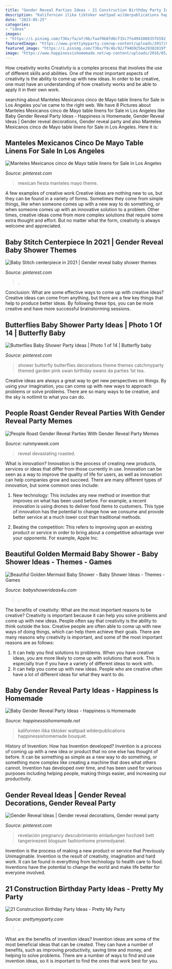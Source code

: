 ```yaml
---
title: "Gender Reveal Parties Ideas ~ 21 Construction Birthday Party Ideas"
description: "Kalifornien ilika tiktoker wattpad wilderpublications happinessishomemade bouquet"
date: "2023-05-25"
categories:
- "ideas"
images:
- "https://i.pinimg.com/736x/fa/af/0b/faaf0b8fd0cf35c7fe494106835fb592.jpg"
featuredImage: "https://www.prettymyparty.com/wp-content/uploads/2017/07/construction-party-ideas-dessert-table.jpg"
featured_image: "https://i.pinimg.com/736x/f9/4b/92/f94b9256e29382819ffe9f9e065efecc.jpg"
image: "https://www.happinessishomemade.net/wp-content/uploads/2016/05/Gender-Reveal-Party-Balloon-Bouquet-Boy-or-Girl.jpg"
---
```



How creativity works
Creativity is a complex process that involves the use of different skills and abilities. One of the most important aspects of creativity is the ability to come up with new ideas. In order to be creative, one must have an understanding of how creativity works and be able to apply it in their own work.

	

		
searching about Manteles Mexicanos cinco de Mayo table linens for Sale in Los Angeles you've came to the right web. We have 8 Pictures about Manteles Mexicanos cinco de Mayo table linens for Sale in Los Angeles like Baby Gender Reveal Party Ideas - Happiness is Homemade, Gender Reveal Ideas | Gender reveal decorations, Gender reveal party and also Manteles Mexicanos cinco de Mayo table linens for Sale in Los Angeles. Here it is:
		
    
## Manteles Mexicanos Cinco De Mayo Table Linens For Sale In Los Angeles

<img loading=lazy src="https://i.pinimg.com/736x/fc/70/29/fc70295b1a526a3edc4eddddd118082b.jpg" onerror="this.onerror=null;this.src='https://tse1.mm.bing.net/th?id=OIP.1yE3h7FGDTOM0UHfULGBpAHaJ4&amp;pid=15.1';" alt="Manteles Mexicanos cinco de Mayo table linens for Sale in Los Angeles">

_Source: pinterest.com_

>mexican fiesta manteles mayo theme. 

	

A few examples of creative work
Creative ideas are nothing new to us, but they can be found in a variety of forms. Sometimes they come from simple things, like when someone comes up with a new way to do something, or when someone comes up with an innovative solution to a problem. Other times, creative ideas come from more complex solutions that require some extra thought and effort. But no matter what the form, creativity is always welcome and appreciated.

    
## Baby Stitch Centerpiece In 2021 | Gender Reveal Baby Shower Themes

<img loading=lazy src="https://i.pinimg.com/736x/f1/0f/1a/f10f1a78dcc1e838ea1976d10a10cc70.jpg" onerror="this.onerror=null;this.src='https://tse2.mm.bing.net/th?id=OIP.w95uoHh6C0mugE3aS1oZ2AHaJ4&amp;pid=15.1';" alt="Baby Stitch centerpiece in 2021 | Gender reveal baby shower themes">

_Source: pinterest.com_

>. 

	

Conclusion: What are some effective ways to come up with creative ideas?
Creative ideas can come from anything, but there are a few key things that help to produce better ideas. By following these tips, you can be more creative and have more successful brainstorming sessions.

    
## Butterflies Baby Shower Party Ideas | Photo 1 Of 14 | Butterfly Baby

<img loading=lazy src="https://i.pinimg.com/736x/fa/af/0b/faaf0b8fd0cf35c7fe494106835fb592.jpg" onerror="this.onerror=null;this.src='https://tse3.mm.bing.net/th?id=OIP.e1yfwb1MwN9Oag2q1E8kTAHaLG&amp;pid=15.1';" alt="Butterflies Baby Shower Party Ideas | Photo 1 of 14 | Butterfly baby">

_Source: pinterest.com_

>shower butterfly butterflies decorations theme themes catchmyparty themed garden pink swan birthday swans da parties 1st tea. 

	

Creative ideas are always a great way to get new perspectives on things. By using your imagination, you can come up with new ways to approach problems or solve problems. There are so many ways to be creative, and the sky is notlimit to what you can do.

    
## People Roast Gender Reveal Parties With Gender Reveal Party Memes

<img loading=lazy src="https://cdn.ruinmyweek.com/wp-content/uploads/2020/09/09110119/a-gender-reveal-party-caused-a-devastating-wildfire-so-now-gender-reveal-parties-are-getting-roasted-35.png" onerror="this.onerror=null;this.src='https://tse3.mm.bing.net/th?id=OIP.Rgnro39s7hF_cUtRPpfrugHaHn&amp;pid=15.1';" alt="People Roast Gender Reveal Parties With Gender Reveal Party Memes">

_Source: ruinmyweek.com_

>reveal devastating roasted. 

	

What is innovation?
Innovation is the process of creating new products, services or ideas that differ from those currently in use. Innovation can be seen as a way to improve the quality of life for users, as well as innovation can help companies grow and succeed. There are many different types of innovation, but some common ones include:
1. New technology: This includes any new method or invention that improves on what has been used before. For example, a recent innovation is using drones to deliver food items to customers. This type of innovation has the potential to change how we consume and provide better service at a much lower cost than traditional methods.

2. Beating the competition: This refers to improving upon an existing product or service in order to bring about a competitive advantage over your opponents. For example, Apple Inc.

    
## Beautiful Golden Mermaid Baby Shower - Baby Shower Ideas - Themes - Games

<img loading=lazy src="https://babyshowerideas4u.com/wp-content/uploads/2017/06/Beautiful-Golden-Mermaid-Shower-Buffet-Chair.jpg" onerror="this.onerror=null;this.src='https://tse1.mm.bing.net/th?id=OIP.bIG1ae80EN-9GPyU9CrqPgHaFb&amp;pid=15.1';" alt="Beautiful Golden Mermaid Baby Shower - Baby Shower Ideas - Themes - Games">

_Source: babyshowerideas4u.com_

>. 

	

The benefits of creativity: What are the most important reasons to be creative?
Creativity is important because it can help you solve problems and come up with new ideas. People often say that creativity is the ability to think outside the box. Creative people are often able to come up with new ways of doing things, which can help them achieve their goals. There are many reasons why creativity is important, and some of the most important reasons are as follows: 
1) It can help you find solutions to problems. When you have creative ideas, you are more likely to come up with solutions that work. This is especially true if you have a variety of different ideas to work with. 
2) It can help you come up with new ideas. People who are creative often have a lot of different ideas for what they want to do.

    
## Baby Gender Reveal Party Ideas - Happiness Is Homemade

<img loading=lazy src="https://www.happinessishomemade.net/wp-content/uploads/2016/05/Gender-Reveal-Party-Balloon-Bouquet-Boy-or-Girl.jpg" onerror="this.onerror=null;this.src='https://tse1.mm.bing.net/th?id=OIP.bOSsJlDCyPDU4PnOdk1iGgHaJ-&amp;pid=15.1';" alt="Baby Gender Reveal Party Ideas - Happiness is Homemade">

_Source: happinessishomemade.net_

>kalifornien ilika tiktoker wattpad wilderpublications happinessishomemade bouquet. 

	

History of Invention: How has Invention developed?
Invention is a process of coming up with a new idea or product that no one else has thought of before. It can be something as simple as a new way to do something, or something more complex like creating a machine that does what others cannot. Invention has developed over time, and has been used for various purposes including helping people, making things easier, and increasing our productivity.

    
## Gender Reveal Ideas | Gender Reveal Decorations, Gender Reveal Party

<img loading=lazy src="https://i.pinimg.com/736x/f9/4b/92/f94b9256e29382819ffe9f9e065efecc.jpg" onerror="this.onerror=null;this.src='https://tse2.mm.bing.net/th?id=OIP.QXKN-ouT7ztzpNQ37pjDLgHaNK&amp;pid=15.1';" alt="Gender Reveal Ideas | Gender reveal decorations, Gender reveal party">

_Source: pinterest.com_

>revelación pregnancy descubrimiento einladungen hochzeit bett tangerinezest blogsum fashionhome promedyanet. 

	

Invention is the process of making a new product or service that Previously Unimaginable. Invention is the result of creativity, imagination and hard work. It can be found in everything from technology to health care to food. Inventions have the potential to change the world and make life better for everyone involved.

    
## 21 Construction Birthday Party Ideas - Pretty My Party

<img loading=lazy src="https://www.prettymyparty.com/wp-content/uploads/2017/07/construction-party-ideas-dessert-table.jpg" onerror="this.onerror=null;this.src='https://tse4.mm.bing.net/th?id=OIP.FNiygM3jkBkMzPpRjGd0IgHaJ4&amp;pid=15.1';" alt="21 Construction Birthday Party Ideas - Pretty My Party">

_Source: prettymyparty.com_

>. 

	

What are the benefits of invention ideas?
Invention ideas are some of the most beneficial ideas that can be created. They can have a number of benefits, such as improving productivity, saving time and money, and helping to solve problems. There are a number of ways to find and use invention ideas, so it is important to find the ones that work best for you.

